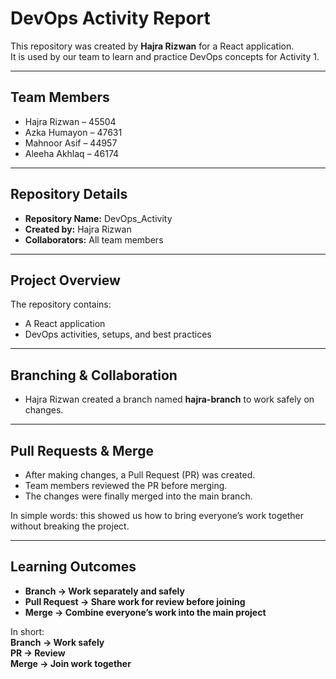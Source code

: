 # DevOps Activity Report

This repository was created by **Hajra Rizwan** for a React application.  
It is used by our team to learn and practice DevOps concepts for Activity 1.  

---

## Team Members
- Hajra Rizwan – 45504  
- Azka Humayon – 47631  
- Mahnoor Asif – 44957  
- Aleeha Akhlaq – 46174  

---

## Repository Details
- **Repository Name:** DevOps_Activity  
- **Created by:** Hajra Rizwan  
- **Collaborators:** All team members  

---

## Project Overview
The repository contains:  
- A React application  
- DevOps activities, setups, and best practices  

---

## Branching & Collaboration
- Hajra Rizwan created a branch named **hajra-branch** to work safely on changes.  

---

## Pull Requests & Merge
- After making changes, a Pull Request (PR) was created.  
- Team members reviewed the PR before merging.  
- The changes were finally merged into the main branch.  

In simple words: this showed us how to bring everyone’s work together without breaking the project.  

---

## Learning Outcomes
- **Branch → Work separately and safely**  
- **Pull Request → Share work for review before joining**  
- **Merge → Combine everyone’s work into the main project**  

In short:  
**Branch → Work safely**  
**PR → Review**  
**Merge → Join work together**
